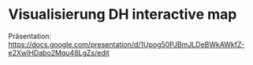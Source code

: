 # Visualisierung DH interactive map


Präsentation: https://docs.google.com/presentation/d/1Upog50PJBmJLDeBWkAWkfZ-e2XwIHDabo2Mqu48LgZs/edit